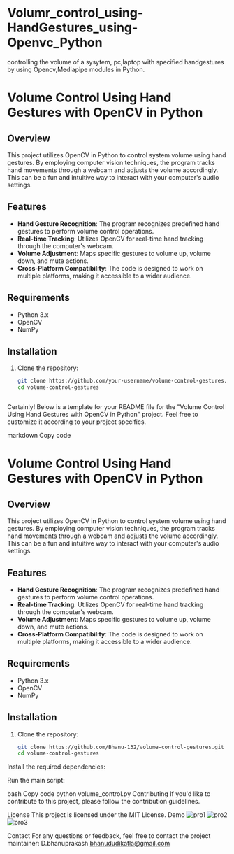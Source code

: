 # Volumr_control_using-HandGestures_using-Openvc_Python
controlling the volume of a sysytem, pc,laptop with specified handgestures by using Opencv,Mediapipe modules in Python.

# Volume Control Using Hand Gestures with OpenCV in Python

## Overview

This project utilizes OpenCV in Python to control system volume using hand gestures. By employing computer vision techniques, the program tracks hand movements through a webcam and adjusts the volume accordingly. This can be a fun and intuitive way to interact with your computer's audio settings.

## Features

- **Hand Gesture Recognition**: The program recognizes predefined hand gestures to perform volume control operations.
- **Real-time Tracking**: Utilizes OpenCV for real-time hand tracking through the computer's webcam.
- **Volume Adjustment**: Maps specific gestures to volume up, volume down, and mute actions.
- **Cross-Platform Compatibility**: The code is designed to work on multiple platforms, making it accessible to a wider audience.

## Requirements

- Python 3.x
- OpenCV
- NumPy

## Installation

1. Clone the repository:

   ```bash
   git clone https://github.com/your-username/volume-control-gestures.git
   cd volume-control-gestures



Certainly! Below is a template for your README file for the "Volume Control Using Hand Gestures with OpenCV in Python" project. Feel free to customize it according to your project specifics.

markdown
Copy code
# Volume Control Using Hand Gestures with OpenCV in Python

## Overview

This project utilizes OpenCV in Python to control system volume using hand gestures. By employing computer vision techniques, the program tracks hand movements through a webcam and adjusts the volume accordingly. This can be a fun and intuitive way to interact with your computer's audio settings.

## Features

- **Hand Gesture Recognition**: The program recognizes predefined hand gestures to perform volume control operations.
- **Real-time Tracking**: Utilizes OpenCV for real-time hand tracking through the computer's webcam.
- **Volume Adjustment**: Maps specific gestures to volume up, volume down, and mute actions.
- **Cross-Platform Compatibility**: The code is designed to work on multiple platforms, making it accessible to a wider audience.

## Requirements

- Python 3.x
- OpenCV
- NumPy

## Installation

1. Clone the repository:

   ```bash
   git clone https://github.com/Bhanu-132/volume-control-gestures.git
   cd volume-control-gestures
Install the required dependencies:

Run the main script:

bash
Copy code
python volume_control.py
Contributing
If you'd like to contribute to this project, please follow the contribution guidelines.

License
This project is licensed under the MIT License.
Demo
![pro1](https://github.com/Bhanu-132/Volumr_control_using-HandGestures_using-Openvc_Python/assets/104009957/5e6cada0-7602-41e2-b6b2-31893209e10e)
![pro2](https://github.com/Bhanu-132/Volumr_control_using-HandGestures_using-Openvc_Python/assets/104009957/2e4b1287-7854-4385-b7e7-43df44d7dfb8)
![pro3](https://github.com/Bhanu-132/Volumr_control_using-HandGestures_using-Openvc_Python/assets/104009957/18324c47-1ffa-4b58-a7fa-ca7046769584)



Contact
For any questions or feedback, feel free to contact the project maintainer:
D.bhanuprakash
bhanududikatla@gmail.com
